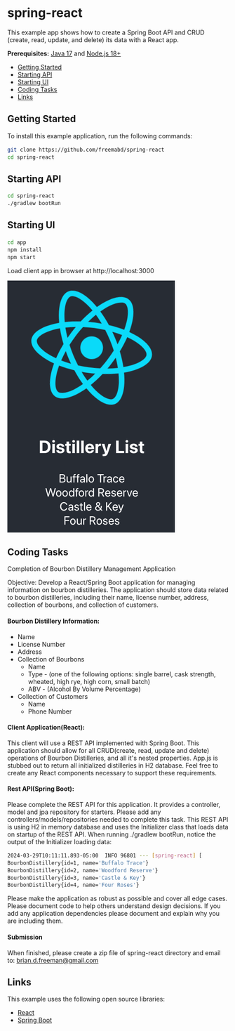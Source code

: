 # spring-react

This example app shows how to create a Spring Boot API and CRUD (create, read, update, and delete) its data with a React app.

**Prerequisites:** [Java 17](https://www.jenv.be/) and [Node.js 18+](https://nodejs.org/)

* [Getting Started](#getting-started)
* [Starting API](#starting-api)
* [Starting UI](#starting-ui)
* [Coding Tasks](#coding-tasks)
* [Links](#links)

## Getting Started

To install this example application, run the following commands:

```bash
git clone https://github.com/freemabd/spring-react
cd spring-react
```

## Starting API
```bash
cd spring-react
./gradlew bootRun
```

## Starting UI
```bash
cd app
npm install
npm start
```
Load client app in browser at http://localhost:3000

![Bourbon Distillery Application](bourbon-distillery-app.png)

## Coding Tasks

Completion of Bourbon Distillery Management Application

Objective:
Develop a React/Spring Boot application for managing information on bourbon distilleries. The application should store data related to bourbon 
distilleries, including their name, license number, address, collection of bourbons, and collection of customers. 

#### Bourbon Distillery Information: 
- Name
- License Number
- Address
- Collection of Bourbons
  - Name
  - Type - (one of the following options: single barrel, cask strength, wheated, high rye, high corn, small batch)
  - ABV - (Alcohol By Volume Percentage)
- Collection of Customers
  - Name
  - Phone Number

#### Client Application(React):
This client will use a REST API implemented with Spring Boot. This application should allow for all CRUD(create, read, update and delete) 
operations of Bourbon Distilleries, and all it's nested properties. App.js is stubbed out to return all initialized distilleries in H2 database.
Feel free to create any React components necessary to support these requirements. 

#### Rest API(Spring Boot):
Please complete the REST API for this application. It provides a controller, model and jpa repository for starters. Please
add any controllers/models/repositories needed to complete this task. This REST API is using H2 in memory database and uses 
the Initializer class that loads data on startup of the REST API. When running ./gradlew bootRun, notice the output of the Initializer
loading data:
```bash
2024-03-29T10:11:11.893-05:00  INFO 96801 --- [spring-react] [           main] v.o.springreact.SpringReactApplication   : Started SpringReactApplication in 1.639 seconds (process running for 1.813)
BourbonDistillery{id=1, name='Buffalo Trace'}
BourbonDistillery{id=2, name='Woodford Reserve'}
BourbonDistillery{id=3, name='Castle & Key'}
BourbonDistillery{id=4, name='Four Roses'}
```

Please make the application as robust as possible and cover all edge cases. Please document code to help others understand design decisions.
If you add any application dependencies please document and explain why you are including them.

#### Submission
When finished, please create a zip file of spring-react directory and email to: brian.d.freeman@gmail.com

## Links

This example uses the following open source libraries:

* [React](https://reactjs.org/)
* [Spring Boot](https://spring.io/projects/spring-boot)
